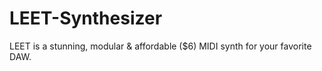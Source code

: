 # LEET-Synthesizer
LEET is a stunning, modular &amp; affordable ($6) MIDI synth for your favorite DAW.
